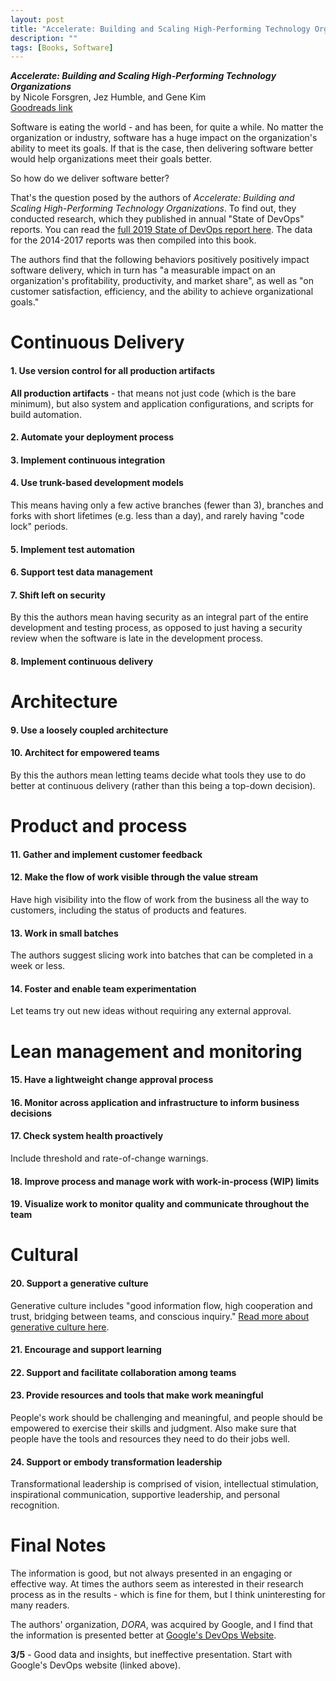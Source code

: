 ```yaml
---
layout: post
title: "Accelerate: Building and Scaling High-Performing Technology Organizations - Book Notes"
description: ""
tags: [Books, Software]
---
```


***Accelerate: Building and Scaling High-Performing Technology Organizations***<br/>
by Nicole Forsgren, Jez Humble, and Gene Kim<br/>
[Goodreads link](https://www.goodreads.com/book/show/35747076-accelerate)

Software is eating the world - and has been, for quite a while.
No matter the organization or industry, software has a huge impact on the
organization's ability to meet its goals.
If that is the case, then delivering software better would help organizations
meet their goals better.

So how do we deliver software better?

That's the question posed by the authors of
*Accelerate: Building and Scaling High-Performing Technology Organizations*.
To find out, they conducted
research, which they published in annual "State of DevOps" reports.
You can read the
[full 2019 State of DevOps report here](https://services.google.com/fh/files/misc/state-of-devops-2019.pdf).
The data for the 2014-2017 reports was then compiled into this book.

The authors find that the following behaviors positively positively impact software
delivery, which in turn has "a measurable impact on an organization's profitability,
productivity, and market share", as well as "on customer
satisfaction, efficiency, and the ability to achieve organizational goals."


# Continuous Delivery

#### 1. Use version control for all production artifacts
**All production artifacts** - that means not just code (which is the bare minimum),
but also system and application configurations, and scripts for build automation.
#### 2. Automate your deployment process
#### 3. Implement continuous integration
#### 4. Use trunk-based development models
This means having only a few active branches (fewer than 3),
branches and forks with short lifetimes (e.g. less than a day),
and rarely having "code lock" periods.
#### 5. Implement test automation
#### 6. Support test data management
#### 7. Shift left on security
By this the authors mean having security as an integral part of the entire
development and testing process, as opposed to just having a security review
when the software is late in the development process.
#### 8. Implement continuous delivery


# Architecture

#### 9.  Use a loosely coupled architecture
#### 10. Architect for empowered teams
By this the authors mean letting teams decide what tools they use to
do better at continuous delivery (rather than this being a top-down decision).


# Product and process

#### 11. Gather and implement customer feedback
#### 12. Make the flow of work visible through the value stream
Have high visibility into the flow of work from the business all the way to
customers, including the status of products and features.
#### 13. Work in small batches
The authors suggest slicing work into batches that can be completed in a week
or less.
#### 14. Foster and enable team experimentation
Let teams try out new ideas without requiring any external approval.


# Lean management and monitoring

#### 15. Have a lightweight change approval process
#### 16. Monitor across application and infrastructure to inform business decisions
#### 17. Check system health proactively
Include threshold and rate-of-change warnings.
#### 18. Improve process and manage work with work-in-process (WIP) limits
#### 19. Visualize work to monitor quality and communicate throughout the team


# Cultural

#### 20. Support a generative culture
Generative culture includes "good information flow, high cooperation and trust,
bridging between teams, and conscious inquiry."
[Read more about generative culture here](https://cloud.google.com/solutions/devops/devops-culture-westrum-organizational-culture).
#### 21. Encourage and support learning
#### 22. Support and facilitate collaboration among teams
#### 23. Provide resources and tools that make work meaningful
People's work should be challenging and meaningful, and people should be empowered
to exercise their skills and judgment. Also make sure that people have the
tools and resources they need to do their jobs well.
#### 24. Support or embody transformation leadership
Transformational leadership is comprised of vision, intellectual stimulation,
inspirational communication, supportive leadership, and personal recognition.


# Final Notes

The information is good, but not always presented in an engaging or effective
way. At times the authors seem as interested in their research process as in
the results - which is fine for them, but I think uninteresting for many readers.

The authors' organization, *DORA*, was acquired by Google, and I find that the
information is presented better at
[Google's DevOps Website](https://cloud.google.com/devops).

**3/5** - Good data and insights, but ineffective presentation.
Start with Google's DevOps website (linked above).
